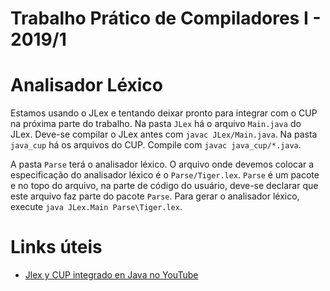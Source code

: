 # Trabalho Prático de Compiladores I - 2019/1


# Analisador Léxico

Estamos usando o JLex e tentando deixar pronto para integrar com o CUP na próxima parte do trabalho. Na pasta `JLex` há o arquivo `Main.java` do JLex. Deve-se compilar o JLex antes com `javac JLex/Main.java`. Na pasta `java_cup` há os arquivos do CUP. Compile com `javac java_cup/*.java`.

A pasta `Parse` terá o analisador léxico. O arquivo onde devemos colocar a especificação do analisador léxico é o `Parse/Tiger.lex`. `Parse` é um pacote e no topo do arquivo, na parte de código do usuário, deve-se declarar que este arquivo faz parte do pacote `Parse`. Para gerar o analisador léxico, execute `java JLex.Main Parse\Tiger.lex`.


# Links úteis

- [Jlex y CUP integrado en Java no YouTube](https://www.youtube.com/watch?v=fnv1RbtKHAk)